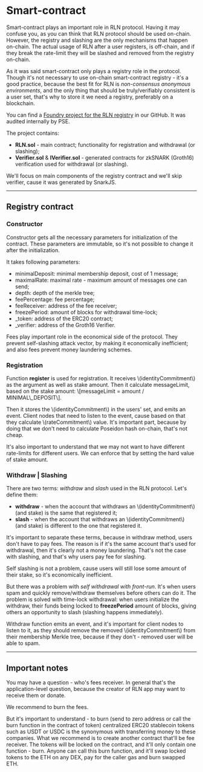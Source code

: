 # Smart-contract

Smart-contract plays an important role in RLN protocol. Having it may confuse you, as you can think that RLN protocol should be used on-chain. However, the registry and slashing are the only mechanisms that happen on-chain. The actual usage of RLN after a user registers, is off-chain, and if they break the rate-limit they will be slashed and removed from the registry on-chain.

As it was said smart-contract only plays a registry role in the protocol. Though it's not necessary to use on-chain smart-contract registry - it's a good practice, because the best fit for RLN is *non-consensus anonymous environments*, and the only thing that should be truly/verifiably consistent is a user set, that's why to store it we need a registry, preferably on a blockchain.

You can find a [Foundry project for the RLN registry](https://github.com/Rate-Limiting-Nullifier/rln-contract) in our GitHub. It was audited internally by PSE. 

The project contains:
* **RLN.sol** - main contract; functionality for registration and withdrawal (or slashing);
* **Verifier.sol** & **IVerifier.sol** - generated contracts for zkSNARK (Groth16) verification used for withdrawal (or slashing).

We'll focus on main components of the registry contract and we'll skip verifier, cause it was generated by SnarkJS.

---

## Registry contract

### Constructor

Constructor gets all the necessary parameters for initialization of the contract. These parameters are immutable, so it's not possible to change it after the initialization.

It takes following parameters:
* minimalDeposit: minimal membership deposit, cost of 1 message;
* maximalRate: maximal rate - maximum amount of messages one can send;
* depth: depth of the merkle tree;
* feePercentage: fee percentage;
* feeReceiver: address of the fee receiver;
* freezePeriod: amount of blocks for withdrawal time-lock;
* _token: address of the ERC20 contract;
* _verifier: address of the Groth16 Verifier.

Fees play important role in the economical side of the protocol. They prevent self-slashing attack vector, by making it economically inefficient; and also fees prevent money laundering schemes.

### Registration

Function **register** is used for registration. It receives \\(identityCommitment\\) as the argument as well as stake amount. Then it calculate messageLimit, based on the stake amount:
\\[messageLimit = amount / MINIMAL\\_DEPOSIT\\]. 

Then it stores the \\(identityCommitment\\) in the users' set, and emits an event. Client nodes that need to listen to the event, cause based on that they calculate \\(rateCommitment\\) value. It's important part, because by doing that we don't need to calculate Poseidon hash on-chain, that's not cheap.

It's also important to understand that we may not want to have different rate-limits for different users. We can enforce that by setting the hard value of stake amount.

### Withdraw | Slashing

There are two terms: *withdraw* and *slash* used in the RLN protocol. Let's define them:
* **withdraw** - when the account that withdraws an \\(identityCommitment\\) (and stake) is the same that registered it;
* **slash** - when the account that withdraws an \\(identityCommitment\\) (and stake) is different to the one that registered it.

It's important to separate these terms, because in withdraw method, users don't have to pay fees. The reason is if it's the same account that's used for withdrawal, then it's clearly not a money laundering. That's not the case with slashing, and that's why users pay fee for slashing.

Self slashing is not a problem, cause users will still lose some amount of their stake, so it's economically inefficient. 

But there was a problem with *self withdrawal with front-run*. It's when users spam and quickly remove/withdraw themselves before others can do it. The problem is solved with time-lock withdrawal: when users initialize the withdraw, their funds being locked to **freezePeriod** amount of blocks, giving others an opportunity to slash (slashing happens immediately).

Withdraw function emits an event, and it's important for client nodes to listen to it, as they should remove the removed \\(identityCommitment\\) from their membership Merkle tree, because if they don't - removed user will be able to spam.

---

## Important notes

You may have a question - who's fees receiver. In general that's the application-level question, because the creator of RLN app may want to receive them or donate.

We recommend to burn the fees.

But it's important to understand - to burn (send to zero address or call the burn function in the contract of token) centralized ERC20 stablecoin tokens such as USDT or USDC is the synonymous with transferring money to these companies. What we recommend is to create another contract that'll be fee receiver. The tokens will be locked on the contract, and it'll only contain one function - burn. 
Anyone can call this burn function, and it'll swap locked tokens to the ETH on any DEX, pay for the caller gas and burn swapped ETH.
